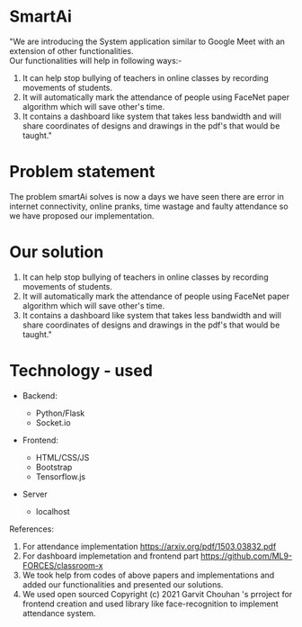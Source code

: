 # SmartAi
"We are introducing the System application similar to Google Meet with an extension of other functionalities.<br>
Our functionalities will help in following ways:-
1. It can help stop bullying of teachers in online classes by recording movements of students.
2. It will automatically mark the attendance of people using FaceNet paper algorithm which will save other's time.
3. It contains a dashboard like system that takes less bandwidth and will share coordinates of designs and drawings in the pdf's that would be taught."

# Problem statement

The problem smartAi solves is now a days we have seen there are error in internet connectivity,  online pranks, time wastage and faulty attendance so we have proposed our implementation.

# Our solution

1. It can help stop bullying of teachers in online classes by recording movements of students.
2. It will automatically mark the attendance of people using FaceNet paper algorithm which will save other's time.
3. It contains a dashboard like system that takes less bandwidth and will share coordinates of designs and drawings in the pdf's that would be taught."


# Technology - used
- Backend:
  - Python/Flask
  - Socket.io
  
- Frontend:
  - HTML/CSS/JS
  - Bootstrap
  - Tensorflow.js
  
- Server
  - localhost

References:
1. For attendance implementation https://arxiv.org/pdf/1503.03832.pdf
2. For dashboard implemetation and frontend part https://github.com/ML9-FORCES/classroom-x
3. We took help from codes of above papers and implementations and added our functionalities and presented our solutions.
4. We used open sourced Copyright (c) 2021 Garvit Chouhan 's prroject for frontend creation and used library like face-recognition to implement attendance system. 
